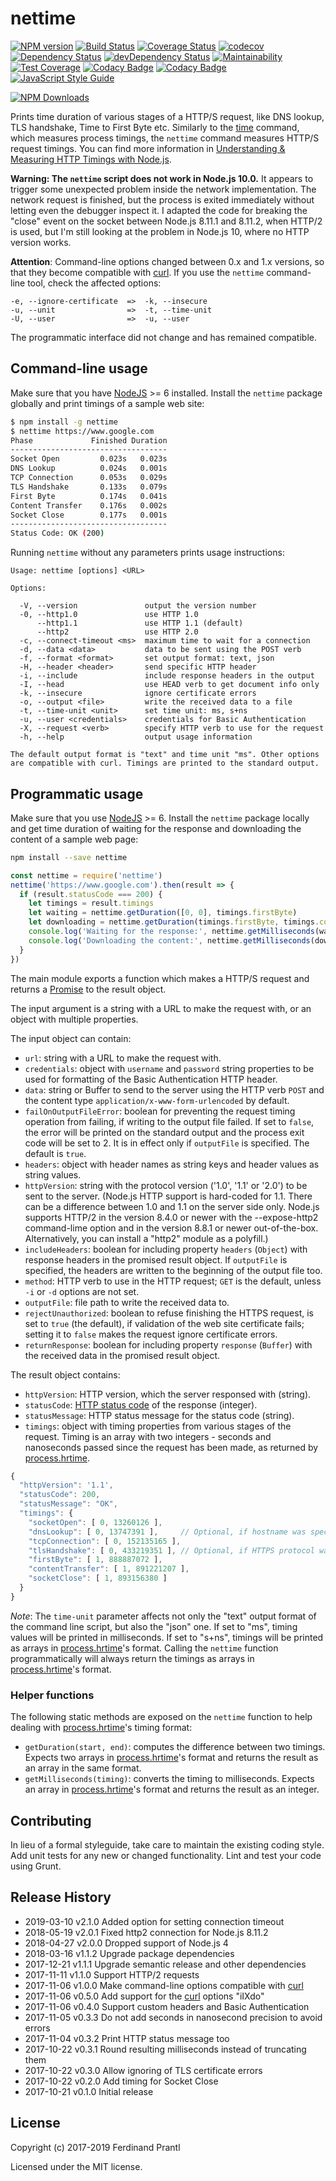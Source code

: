 # nettime
[![NPM version](https://badge.fury.io/js/nettime.png)](http://badge.fury.io/js/nettime)
[![Build Status](https://travis-ci.org/prantlf/nettime.png)](https://travis-ci.org/prantlf/nettime)
[![Coverage Status](https://coveralls.io/repos/github/prantlf/nettime/badge.svg?branch=master)](https://coveralls.io/github/prantlf/nettime?branch=master)
[![codecov](https://codecov.io/gh/prantlf/nettime/branch/master/graph/badge.svg)](https://codecov.io/gh/prantlf/nettime)
[![Dependency Status](https://david-dm.org/prantlf/nettime.svg)](https://david-dm.org/prantlf/nettime)
[![devDependency Status](https://david-dm.org/prantlf/nettime/dev-status.svg)](https://david-dm.org/prantlf/nettime#info=devDependencies)
[![Maintainability](https://api.codeclimate.com/v1/badges/b17aff2d4bc103085639/maintainability)](https://codeclimate.com/github/prantlf/nettime/maintainability)
[![Test Coverage](https://api.codeclimate.com/v1/badges/b17aff2d4bc103085639/test_coverage)](https://codeclimate.com/github/prantlf/nettime/test_coverage)
[![Codacy Badge](https://api.codacy.com/project/badge/Grade/864e23edaf654281b8b763d74494da38)](https://www.codacy.com/app/prantlf/nettime?utm_source=github.com&amp;utm_medium=referral&amp;utm_content=prantlf/nettime&amp;utm_campaign=Badge_Grade)
[![Codacy Badge](https://api.codacy.com/project/badge/Coverage/864e23edaf654281b8b763d74494da38)](https://www.codacy.com/app/prantlf/nettime?utm_source=github.com&amp;utm_medium=referral&amp;utm_content=prantlf/nettime&amp;utm_campaign=Badge_Coverage)
[![JavaScript Style Guide](https://img.shields.io/badge/code_style-standard-brightgreen.svg)](https://standardjs.com)

[![NPM Downloads](https://nodei.co/npm/nettime.png?downloads=true&stars=true)](https://www.npmjs.com/package/nettime)

Prints time duration of various stages of a HTTP/S request, like DNS lookup, TLS handshake, Time to First Byte etc. Similarly to the [time] command, which measures process timings, the `nettime` command measures HTTP/S request timings.  You can find more information in [Understanding & Measuring HTTP Timings with Node.js](https://blog.risingstack.com/measuring-http-timings-node-js/).

**Warning: The `nettime` script does not work in Node.js 10.0.** It appears to trigger some unexpected problem inside the network implementation. The network request is finished, but the process is exited immediately without letting even the debugger inspect it. I adapted the code for breaking the "close" event on the socket between Node.js 8.11.1 and 8.11.2, when HTTP/2 is used, but I'm still looking at the problem in Node.js 10, where no HTTP version works.

**Attention**: Command-line options changed between 0.x and 1.x versions, so that they become compatible with [curl]. If you use the `nettime` command-line tool, check the affected options:

```text
-e, --ignore-certificate  =>  -k, --insecure
-u, --unit                =>  -t, --time-unit
-U, --user                =>  -u, --user
```

The programmatic interface did not change and has remained compatible.

## Command-line usage

Make sure that you have [NodeJS] >= 6 installed. Install the `nettime` package globally and print timings of a sample web site:

```bash
$ npm install -g nettime
$ nettime https://www.google.com
Phase             Finished Duration
-----------------------------------
Socket Open         0.023s   0.023s
DNS Lookup          0.024s   0.001s
TCP Connection      0.053s   0.029s
TLS Handshake       0.133s   0.079s
First Byte          0.174s   0.041s
Content Transfer    0.176s   0.002s
Socket Close        0.177s   0.001s
-----------------------------------
Status Code: OK (200)
```

Running `nettime` without any parameters prints usage instructions:

```text
Usage: nettime [options] <URL>

Options:

  -V, --version               output the version number
  -0, --http1.0               use HTTP 1.0
      --http1.1               use HTTP 1.1 (default)
      --http2                 use HTTP 2.0
  -c, --connect-timeout <ms>  maximum time to wait for a connection
  -d, --data <data>           data to be sent using the POST verb
  -f, --format <format>       set output format: text, json
  -H, --header <header>       send specific HTTP header
  -i, --include               include response headers in the output
  -I, --head                  use HEAD verb to get document info only
  -k, --insecure              ignore certificate errors
  -o, --output <file>         write the received data to a file
  -t, --time-unit <unit>      set time unit: ms, s+ns
  -u, --user <credentials>    credentials for Basic Authentication
  -X, --request <verb>        specify HTTP verb to use for the request
  -h, --help                  output usage information

The default output format is "text" and time unit "ms". Other options
are compatible with curl. Timings are printed to the standard output.
```

## Programmatic usage

Make sure that you use [NodeJS] >= 6. Install the `nettime` package locally and get time duration of waiting for the response and downloading the content of a sample web page:

```bash
npm install --save nettime
```

```javascript
const nettime = require('nettime')
nettime('https://www.google.com').then(result => {
  if (result.statusCode === 200) {
    let timings = result.timings
    let waiting = nettime.getDuration([0, 0], timings.firstByte)
    let downloading = nettime.getDuration(timings.firstByte, timings.contentTransfer)
    console.log('Waiting for the response:', nettime.getMilliseconds(waiting) + 'ms')
    console.log('Downloading the content:', nettime.getMilliseconds(downloading) + 'ms')
  }
})
```

The main module exports a function which makes a HTTP/S request and returns a [Promise] to the result object.

The input argument is a string with a URL to make the request with, or an object with multiple properties.

The input object can contain:

* `url`: string with a URL to make the request with.
* `credentials`: object with `username` and `password` string properties to be used for formatting of the Basic Authentication HTTP header.
* `data`: string or Buffer to send to the server using the HTTP verb `POST` and the content type `application/x-www-form-urlencoded` by default.
* `failOnOutputFileError`: boolean for preventing the request timing operation from failing, if writing to the output file failed. If set to `false`, the error will be printed on the standard output and the process exit code will be set to 2. It is in effect only if `outputFile` is specified. The default is `true`.
* `headers`: object with header names as string keys and header values as string values.
* `httpVersion`: string with the protocol version ('1.0', '1.1' or '2.0') to be sent to the server. (Node.js HTTP support is hard-coded for 1.1. There can be a difference between 1.0 and 1.1 on the server side only. Node.js supports HTTP/2 in the version 8.4.0 or newer with the --expose-http2 command-lime option and in the version 8.8.1 or newer out-of-the-box. Alternatively, you can install a "http2" module as a polyfill.)
* `includeHeaders`: boolean for including property `headers` (`Object`) with response headers in the promised result object. If `outputFile` is specified, the headers are written to the beginning of the output file too.
* `method`: HTTP verb to use in the HTTP request; `GET` is the default, unless `-i` or `-d` options are not set.
* `outputFile`: file path to write the received data to.
* `rejectUnauthorized`: boolean to refuse finishing the HTTPS request, is set to `true` (the default), if validation of the web site certificate fails; setting it to `false` makes the request ignore certificate errors.
* `returnResponse`: boolean for including property `response` (`Buffer`) with the received data in the promised result object.

The result object contains:

* `httpVersion`: HTTP version, which the server responsed with (string).
* `statusCode`: [HTTP status code] of the response (integer).
* `statusMessage`: HTTP status message for the status code (string).
* `timings`: object with timing properties from various stages of the request. Timing is an array with two integers - seconds and nanoseconds passed since the request has been made, as returned by [process.hrtime].

```javascript
{
  "httpVersion": '1.1',
  "statusCode": 200,
  "statusMessage": "OK",
  "timings": {
    "socketOpen": [ 0, 13260126 ],
    "dnsLookup": [ 0, 13747391 ],     // Optional, if hostname was specified
    "tcpConnection": [ 0, 152135165 ],
    "tlsHandshake": [ 0, 433219351 ], // Optional, if HTTPS protocol was used
    "firstByte": [ 1, 888887072 ],
    "contentTransfer": [ 1, 891221207 ],
    "socketClose": [ 1, 893156380 ]
  }
}
```

*Note*: The `time-unit` parameter affects not only the "text" output format of the command line script, but also the "json" one. If set to "ms", timing values will be printed in milliseconds. If set to "s+ns", timings will be printed as arrays in [process.hrtime]'s format. Calling the `nettime` function programmatically will always return the timings as arrays in [process.hrtime]'s format.

### Helper functions

The following static methods are exposed on the `nettime` function to help dealing with [process.hrtime]'s timing format:

* `getDuration(start, end)`: computes the difference between two timings. Expects two arrays in [process.hrtime]'s format and returns the result as an array in the same format.
* `getMilliseconds(timing)`: converts the timing to milliseconds. Expects an array in [process.hrtime]'s format and returns the result as an integer.

## Contributing

In lieu of a formal styleguide, take care to maintain the existing coding style.  Add unit tests for any new or changed functionality. Lint and test your code using Grunt.

## Release History

* 2019-03-10   v2.1.0   Added option for setting connection timeout
* 2018-05-19   v2.0.1   Fixed http2 connection for Node.js 8.11.2
* 2018-04-27   v2.0.0   Dropped support of Node.js 4
* 2018-03-16   v1.1.2   Upgrade package dependencies
* 2017-12-21   v1.1.1   Upgrade semantic release and other dependencies
* 2017-11-11   v1.1.0   Support HTTP/2 requests
* 2017-11-06   v1.0.0   Make command-line options compatible with [curl]
* 2017-11-06   v0.5.0   Add support for the [curl] options "iIXdo"
* 2017-11-06   v0.4.0   Support custom headers and Basic Authentication
* 2017-11-05   v0.3.3   Do not add seconds in nanosecond precision to avoid errors
* 2017-11-04   v0.3.2   Print HTTP status message too
* 2017-10-22   v0.3.1   Round resulting milliseconds instead of truncating them
* 2017-10-22   v0.3.0   Allow ignoring of TLS certificate errors
* 2017-10-22   v0.2.0   Add timing for Socket Close
* 2017-10-21   v0.1.0   Initial release

## License

Copyright (c) 2017-2019 Ferdinand Prantl

Licensed under the MIT license.

[time]: https://en.wikipedia.org/wiki/Time_(Unix)
[NodeJS]: http://nodejs.org/
[Promise]: https://developer.mozilla.org/en-US/docs/Web/JavaScript/Reference/Global_Objects/Promise
[HTTP status code]: https://en.wikipedia.org/wiki/List_of_HTTP_status_codes
[process.hrtime]: https://nodejs.org/api/process.html#process_process_hrtime_time
[curl]: https://curl.haxx.se/

